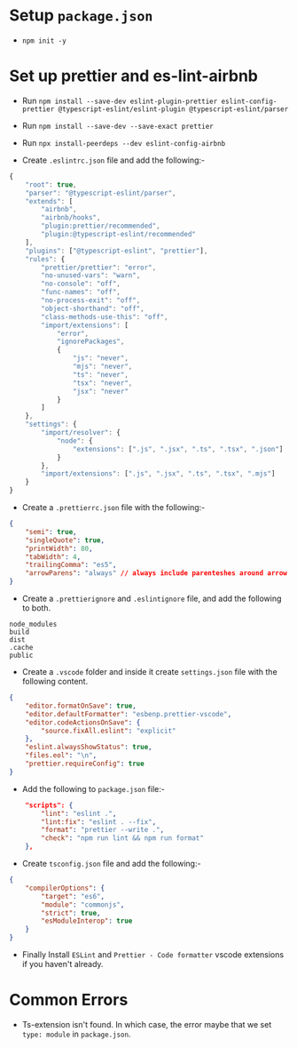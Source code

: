 # Setup `package.json`

-   `npm init -y`

# Set up prettier and es-lint-airbnb

-   Run `npm install --save-dev eslint-plugin-prettier eslint-config-prettier @typescript-eslint/eslint-plugin @typescript-eslint/parser`
-   Run `npm install --save-dev --save-exact prettier`
-   Run `npx install-peerdeps --dev eslint-config-airbnb`

-   Create `.eslintrc.json` file and add the following:-

```js
{
    "root": true,
    "parser": "@typescript-eslint/parser",
    "extends": [
        "airbnb",
        "airbnb/hooks",
        "plugin:prettier/recommended",
        "plugin:@typescript-eslint/recommended"
    ],
    "plugins": ["@typescript-eslint", "prettier"],
    "rules": {
        "prettier/prettier": "error",
        "no-unused-vars": "warn",
        "no-console": "off",
        "func-names": "off",
        "no-process-exit": "off",
        "object-shorthand": "off",
        "class-methods-use-this": "off",
        "import/extensions": [
            "error",
            "ignorePackages",
            {
                "js": "never",
                "mjs": "never",
                "ts": "never",
                "tsx": "never",
                "jsx": "never"
            }
        ]
    },
    "settings": {
        "import/resolver": {
            "node": {
                "extensions": [".js", ".jsx", ".ts", ".tsx", ".json"]
            }
        },
        "import/extensions": [".js", ".jsx", ".ts", ".tsx", ".mjs"]
    }
}

```

-   Create a `.prettierrc.json` file with the following:-

```json
{
    "semi": true,
    "singleQuote": true,
    "printWidth": 80,
    "tabWidth": 4,
    "trailingComma": "es5",
    "arrowParens": "always" // always include parenteshes around arrow function parameteres
}
```

-   Create a `.prettierignore` and `.eslintignore` file, and add the following to both.

```
node_modules
build
dist
.cache
public
```

-   Create a `.vscode` folder and inside it create `settings.json` file with the following content.

```json
{
    "editor.formatOnSave": true,
    "editor.defaultFormatter": "esbenp.prettier-vscode",
    "editor.codeActionsOnSave": {
        "source.fixAll.eslint": "explicit"
    },
    "eslint.alwaysShowStatus": true,
    "files.eol": "\n",
    "prettier.requireConfig": true
}
```

-   Add the following to `package.json` file:-

```json
    "scripts": {
        "lint": "eslint .",
        "lint:fix": "eslint . --fix",
        "format": "prettier --write .",
        "check": "npm run lint && npm run format"
    },
```

-   Create `tsconfig.json` file and add the following:-

```json
{
    "compilerOptions": {
        "target": "es6",
        "module": "commonjs",
        "strict": true,
        "esModuleInterop": true
    }
}
```

-   Finally Install `ESLint` and `Prettier - Code formatter` vscode extensions if you haven't already.

# Common Errors

-   Ts-extension isn't found. In which case, the error maybe that we set `type: module` in `package.json`.
